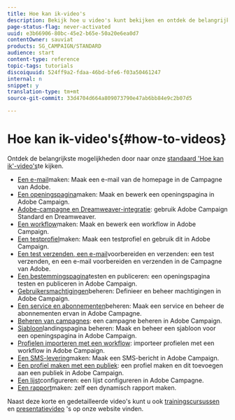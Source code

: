 ```yaml
---
title: Hoe kan ik-video's
description: Bekijk hoe u video's kunt bekijken en ontdek de belangrijkste mogelijkheden van Adobe Campaign.
page-status-flag: never-activated
uuid: e3b66906-80bc-45e2-b65e-50a20e6ea0d7
contentOwner: sauviat
products: SG_CAMPAIGN/STANDARD
audience: start
content-type: reference
topic-tags: tutorials
discoiquuid: 524ff9a2-fdaa-46bd-bfe6-f03a50461247
internal: n
snippet: y
translation-type: tm+mt
source-git-commit: 33d4704d664a809073790e47ab6bb84e9c2b07d5

---
```



# Hoe kan ik-video&#39;s{#how-to-videos}

Ontdek de belangrijkste mogelijkheden door naar onze [standaard &#39;Hoe kan ik&#39;-video&#39;s](https://docs.adobe.com/content/help/en/campaign-learn/campaign-standard-tutorials/overview.html)te kijken.

* [Een e-mail](https://video.tv.adobe.com/v/23721?captions=dut)maken: Maak een e-mail van de homepage in de Campagne van Adobe.
* [Een openingspagina](https://video.tv.adobe.com/v/24093?captions=dut)maken: Maak en bewerk een openingspagina in Adobe Campaign.
* [Adobe-campagne en Dreamweaver-integratie](https://video.tv.adobe.com/v/23121?captions=dut): gebruik Adobe Campaign Standard en Dreamweaver.
* [Een workflow](https://video.tv.adobe.com/v/23937?captions=dut)maken: Maak en bewerk een workflow in Adobe Campaign.
* [Een testprofiel](https://video.tv.adobe.com/v/24094?captions=dut)maken: Maak een testprofiel en gebruik dit in Adobe Campaign.
* [Een test verzenden, een e-mail](https://video.tv.adobe.com/v/24013/?captions=dut)voorbereiden en verzenden: een test verzenden, en een e-mail voorbereiden en verzenden in de Campagne van Adobe.
* [Een bestemmingspagina](https://video.tv.adobe.com/v/24092?captions=dut)testen en publiceren: een openingspagina testen en publiceren in Adobe Campaign.
* [Gebruikersmachtigingen](https://video.tv.adobe.com/v/24671?captions=dut)beheren: Definieer en beheer machtigingen in Adobe Campaign.
* [Een service en abonnementen](https://video.tv.adobe.com/v/24673?captions=dut)beheren: Maak een service en beheer de abonnementen ervan in Adobe Campagne.
* [Beheren van campagnes](https://video.tv.adobe.com/v/24672?captions=dut): een campagne beheren in Adobe Campaign.
* [Sjabloon](https://video.tv.adobe.com/v/25200?captions=dut)landingspagina beheren: Maak en beheer een sjabloon voor een openingspagina in Adobe Campaign.
* [Profielen importeren met een workflow](https://video.tv.adobe.com/v/24993?captions=dut): importeer profielen met een workflow in Adobe Campaign.
* [Een SMS-levering](https://video.tv.adobe.com/v/25265?captions=dut)maken: Maak een SMS-bericht in Adobe Campaign.
* [Een profiel maken met een publiek](https://video.tv.adobe.com/v/18463?captions=dut): een profiel maken en dit toevoegen aan een publiek in Adobe Campaign.
* [Een lijst](https://video.tv.adobe.com/v/25288?captions=dut)configureren: een lijst configureren in Adobe Campagne.
* [Een rapport](https://video.tv.adobe.com/v/25264?captions=dut)maken: zelf een dynamisch rapport maken.

Naast deze korte en gedetailleerde video&#39;s kunt u ook [trainingscursussen](https://training.adobe.com/training/courses.html) en [presentatievideo](https://www.adobe.com/training/video.html) &#39;s op onze website vinden.

